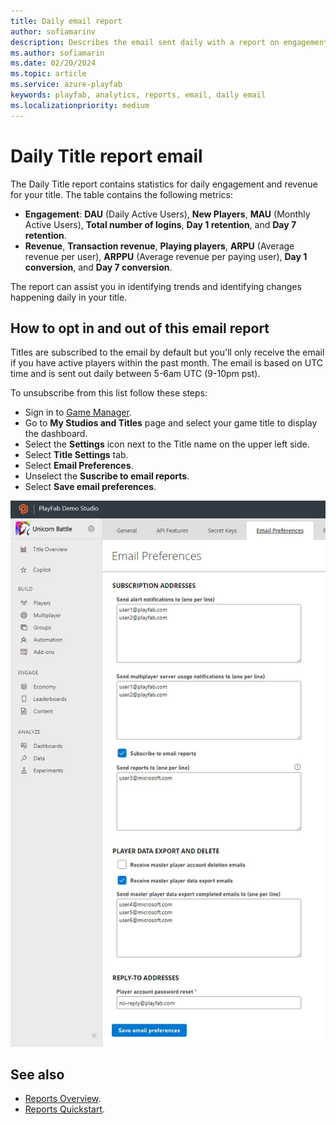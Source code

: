 ```yaml
---
title: Daily email report
author: sofiamarinv
description: Describes the email sent daily with a report on engagement and revenue for a Title.
ms.author: sofiamarin
ms.date: 02/20/2024
ms.topic: article
ms.service: azure-playfab
keywords: playfab, analytics, reports, email, daily email
ms.localizationpriority: medium
---
```


# Daily Title report email

The Daily Title report contains statistics for daily engagement and revenue for your title. The table contains the following metrics:

- **Engagement**: **DAU** (Daily Active Users), **New Players**, **MAU** (Monthly Active Users), **Total number of logins**, **Day 1 retention**, and **Day 7 retention**. 
- **Revenue**, **Transaction revenue**, **Playing players**, **ARPU** (Average revenue per user), **ARPPU** (Average revenue per paying user), **Day 1 conversion**, and **Day 7 conversion**.

The report can assist you in identifying trends and identifying changes happening daily in your title.

## How to opt in and out of this email report

Titles are subscribed to the email by default but you'll only receive the email if you have active players within the past month. The email is based on UTC time and is sent out daily between 5-6am UTC (9-10pm pst).

To unsubscribe from this list follow these steps:

- Sign in to [Game Manager](https://developer.playfab.com/en-US/login).
- Go to **My Studios and Titles** page and select your game title to display the dashboard.
- Select the **Settings** icon next to the Title name on the upper left side.
- Select **Title Settings** tab.
- Select **Email Preferences**.
- Unselect the **Suscribe to email reports**. 
- Select **Save email preferences**.

![Email Preferences](media/tutorials/email-report-preferences.png)  


## See also

- [Reports Overview](../reports/overview.md).
- [Reports Quickstart](../reports/quickstart.md).